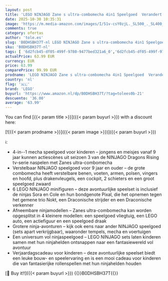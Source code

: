 ```yaml
---
layout: post
title: 'LEGO NINJAGO Zane s ultra-combomecha 4in1 Speelgoed  Verandert in Vliegtuig  Auto Model en Draak Dieren Figuur  met 6 Minifiguren voor Ninja Rollenspel  Bouwpakket voor Kinderen  Cadeau-Idee 71834'
date: 2025-10-30 10:35:31
image: 'https://m.media-amazon.com/images/I/51v-csY0zjL._SL500_._SL400_.jpg'
comments: true
category: ofertas
author: 'tole.es'
slug: 'B0DHSBH37T-nl LEGO NINJAGO Zane s ultra-combomecha 4in1 Speelgoed...'
sku: 'B0DHSBH37T-nl'
tags: [ '6d2fcb45-df05-499f-9780-9477bed321a6_0','6d2fcb45-df05-499f-9780-9477bed321a6_501','Arborist Merchandising Root','Bouw- & constructiespeelgoed','Creatieve spellen','Educatief speelgoed','Self Service','Special Features Stores','Speelgoed & spellen','Speelgoedbouwsets','lego','🇳🇱', ]
actualPrice: 63.99 EUR
currency: EUR
price: 63.99
comparePrice: 99.99 EUR
prodname: 'LEGO NINJAGO Zane s ultra-combomecha 4in1 Speelgoed  Verandert in Vliegtuig  Auto Model en Draak Dieren Figuur  met 6 Minifiguren voor Ninja Rollenspel  Bouwpakket voor Kinderen  Cadeau-Idee 71834'
country: 'nl'
flag: '🇳🇱'
brand: 'LEGO'
buyurl: 'https://www.amazon.nl/dp/B0DHSBH37T/?tag=tolees0b-21'
descuento: '36.00'
average: '63.99'
---
```


You can find [{{< param title >}}]({{< param buyurl >}}) with a discount here:

[![{{< param prodname >}}]({{< param image >}})]({{< param buyurl >}})

ℹ️:

- 4-in--1 mecha speelgoed voor kinderen – jongens en meisjes vanaf 9 jaar kunnen actiescènes uit seizoen 3 van de NINJAGO Dragons Rising tv-serie naspelen met Zanes ultra-combomecha
- Verstelbaar NINJAGO speelgoed voor 9 jaar en ouder – de grote combomecha heeft verstelbare benen, voeten, armen, polsen, vingers en hoofd, plus drakenvleugels, een cockpit, 2 schieters en een groot speelgoed zwaard
- 6 LEGO NINJAGO minifiguren – deze avontuurlijke speelset is inclusief de ninjas Sora en Cole en hun bondgenote Pixal, die het opnemen tegen het gemene trio Nokt, een Draconische strijder en een Draconische verkenner
- Afneembare ninjamodellen – Zanes ultra-combomecha kan worden opgesplitst in 4 kleinere modellen: een speelgoed vliegtuig, een LEGO auto, een actiefiguur en een speelgoed draak
- Grotere ninja-avonturen – kijk ook eens naar ander NINJAGO speelgoed (sets apart verkrijgbaar), waaronder tempels, mecha en voertuigen
- Een universum vol ninjaspeelgoed – LEGO NINJAGO sets laten kinderen samen met hun ninjahelden ontsnappen naar een fantasiewereld vol avontuur
- Verjaardagscadeau voor kinderen – deze avontuurlijke speelset biedt een leuke bouw- en speelervaring en is een mooi cadeau voor kinderen die van fantasierijke rollenspellen met hun ninjahelden houden

[🛒 Buy it!!]({{< param buyurl >}})
{{<world>}}B0DHSBH37T{{</world>}}
